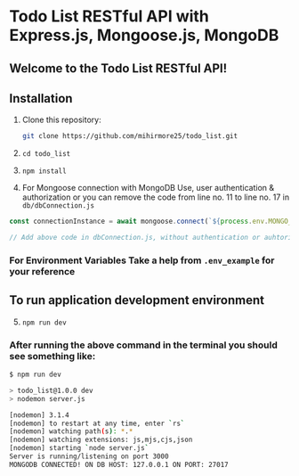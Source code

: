 # Todo List RESTful API with Express.js, Mongoose.js, MongoDB

## Welcome to the Todo List RESTful API!

## Installation

1. Clone this repository:

    ```bash
    git clone https://github.com/mihirmore25/todo_list.git

    ```

2. `cd todo_list`

3. `npm install`

4. For Mongoose connection with MongoDB Use, user authentication & authorization or you can remove the code from line no. 11 to line no. 17 in `db/dbConnection.js`

```javascript
const connectionInstance = await mongoose.connect(`${process.env.MONGO_URI}/${DB_NAME}`)

// Add above code in dbConnection.js, without authentication or auhtorization 

```

### For Environment Variables Take a help from `.env_example` for your reference

## To run application development environment

5. `npm run dev`

### After running the above command in the terminal you should see something like:

```bash
$ npm run dev

> todo_list@1.0.0 dev
> nodemon server.js  

[nodemon] 3.1.4
[nodemon] to restart at any time, enter `rs`  
[nodemon] watching path(s): *.*
[nodemon] watching extensions: js,mjs,cjs,json
[nodemon] starting `node server.js`
Server is running/listening on port 3000
MONGODB CONNECTED! ON DB HOST: 127.0.0.1 ON PORT: 27017
```
